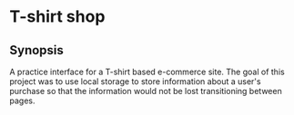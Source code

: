 # T-shirt shop

## Synopsis

A practice interface for a T-shirt based e-commerce site. The goal of this project was to use local storage to store information about a user's purchase so that the information would not be lost transitioning between pages.
